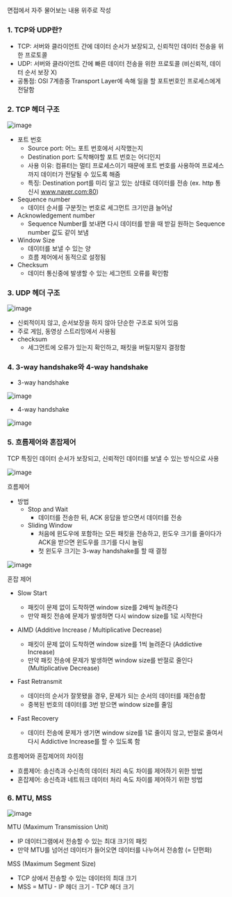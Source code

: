 면접에서 자주 물어보는 내용 위주로 작성

### 1. TCP와 UDP란?

- TCP: 서버와 클라이언트 간에 데이터 순서가 보장되고, 신뢰적인 데이터 전송을 위한 프로토콜
- UDP: 서버와 클라이언트 간에 빠른 데이터 전송을 위한 프로토콜 (비신뢰적, 데이터 순서 보장 X)
- 공통점: OSI 7계층중 Transport Layer에 속해 일을 할 포트번호인 프로세스에게 전달함

### 2. TCP 헤더 구조

![image](https://github.com/kauKoala/Backend-Study/assets/79046106/54a1caf1-37c9-40b9-a9f4-3ae6e21e928d)


- 포트 번호
    - Source port: 어느 포트 번호에서 시작했는지
    - Destination port: 도착해야할 포트 번호는 어디인지
    - 사용 이유: 컴퓨터는 멀티 프로세스이기 때문에 포트 번호를 사용하여 프로세스까지 데이터가 전달될 수 있도록 해줌
    - 특징: Destination port를 미리 알고 있는 상태로 데이터를 전송 (ex. http 통신시 www.naver.com:80)
- Sequence number
    - 데이터 순서를 구분짓는 번호로 세그먼트 크기만큼 늘어남
- Acknowledgement number
    - Sequence Number를 보내면 다시 데이터를 받을 때 받길 원하는 Sequence number 값도 같이 보냄
- Window Size
    - 데이터를 보낼 수 있는 양
    - 흐름 제어에서 동적으로 설정됨
- Checksum
    - 데이터 통신중에 발생할 수 있는 세그먼트 오류를 확인함

### 3. UDP 헤더 구조

![image](https://github.com/kauKoala/Backend-Study/assets/79046106/e342a760-b22d-4578-a97f-3793ed0b39e9)

- 신뢰적이지 않고, 순서보장을 하지 않아 단순한 구조로 되어 있음
- 주로 게임, 동영상 스트리밍에서 사용됨
- checksum
    - 세그먼트에 오류가 있는지 확인하고, 패킷을 버릴지말지 결정함

### 4. 3-way handshake와 4-way handshake

- 3-way handshake

![image](https://github.com/kauKoala/Backend-Study/assets/79046106/2eeed147-edc5-4f8c-9331-80d6c5377a13)

- 4-way handshake

![image](https://github.com/kauKoala/Backend-Study/assets/79046106/84f413fc-a828-4397-a889-6a63b94cd07d)

### 5. 흐름제어와 혼잡제어

TCP 특징인 데이터 순서가 보장되고, 신뢰적인 데이터를 보낼 수 있는 방식으로 사용

![image](https://github.com/kauKoala/Backend-Study/assets/79046106/0feb455c-e747-4ef2-b745-fef18f6052e2)

흐름제어

- 방법
    - Stop and Wait
        - 데이터를 전송한 뒤, ACK 응답을 받으면서 데이터를 전송
    - Sliding Window
        - 처음에 윈도우에 포함하는 모든 패킷을 전송하고, 윈도우 크기를 줄이다가 ACK을 받으면 윈도우를 크기를 다시 늘림
        - 첫 윈도우 크기는 3-way handshake를 할 때 결정

![image](https://github.com/kauKoala/Backend-Study/assets/79046106/76b46883-6bc9-401e-a584-5eeea632fa03)

혼잡 제어

- Slow Start
    - 패킷이 문제 없이 도착하면 window size를 2배씩 늘려준다
    - 만약 패킷 전송에 문제가 발생하면 다시 window size를 1로 시작한다

- AIMD (Additive Increase / Multiplicative Decrease)
    - 패킷이 문제 없이 도착하면 window size를 1씩 늘려준다 (Addictive Increase)
    - 만약 패킷 전송에 문제가 발생하면 window size를 반절로 줄인다 (Multiplicative Decrease)

- Fast Retransmit
    - 데이터의 순서가 잘못됐을 경우, 문제가 되는 순서의 데이터를 재전송함
    - 중복된 번호의 데이터를 3번 받으면 window size를 줄임

- Fast Recovery
    - 데이터 전송에 문제가 생기면 window size를 1로 줄이지 않고, 반절로 줄여서 다시 Addictive Increase를 할 수 있도록 함

흐름제어와 혼잡제어의 차이점
- 흐름제어: 송신측과 수신측의 데이터 처리 속도 차이를 제어하기 위한 방법
- 혼잡제어: 송신측과 네트워크 데이터 처리 속도 차이를 제어하기 위한 방법

### 6. MTU, MSS

![image](https://github.com/kauKoala/Backend-Study/assets/79046106/b5597e34-92eb-4c4e-8607-e635498abc0b)

MTU (Maximum Transmission Unit)

- IP 데이터그램에서 전송할 수 있는 최대 크기의 패킷
- 만약 MTU를 넘어선 데이터가 들어오면 데이터를 나누어서 전송함 (= 단편화)

MSS (Maximum Segment Size)

- TCP 상에서 전송할 수 있는 데이터의 최대 크기
- MSS = MTU - IP 헤더 크기 - TCP 헤더 크기
